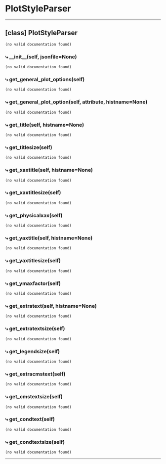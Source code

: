 # PlotStyleParser  
  
- - -
## [class] PlotStyleParser  
```text  
(no valid documentation found)  
```  
### &#10551; \_\_init\_\_(self, jsonfile=None)  
```text  
(no valid documentation found)  
```  
### &#10551; get\_general\_plot\_options(self)  
```text  
(no valid documentation found)  
```  
### &#10551; get\_general\_plot\_option(self, attribute, histname=None)  
```text  
(no valid documentation found)  
```  
### &#10551; get\_title(self, histname=None)  
```text  
(no valid documentation found)  
```  
### &#10551; get\_titlesize(self)  
```text  
(no valid documentation found)  
```  
### &#10551; get\_xaxtitle(self, histname=None)  
```text  
(no valid documentation found)  
```  
### &#10551; get\_xaxtitlesize(self)  
```text  
(no valid documentation found)  
```  
### &#10551; get\_physicalxax(self)  
```text  
(no valid documentation found)  
```  
### &#10551; get\_yaxtitle(self, histname=None)  
```text  
(no valid documentation found)  
```  
### &#10551; get\_yaxtitlesize(self)  
```text  
(no valid documentation found)  
```  
### &#10551; get\_ymaxfactor(self)  
```text  
(no valid documentation found)  
```  
### &#10551; get\_extratext(self, histname=None)  
```text  
(no valid documentation found)  
```  
### &#10551; get\_extratextsize(self)  
```text  
(no valid documentation found)  
```  
### &#10551; get\_legendsize(self)  
```text  
(no valid documentation found)  
```  
### &#10551; get\_extracmstext(self)  
```text  
(no valid documentation found)  
```  
### &#10551; get\_cmstextsize(self)  
```text  
(no valid documentation found)  
```  
### &#10551; get\_condtext(self)  
```text  
(no valid documentation found)  
```  
### &#10551; get\_condtextsize(self)  
```text  
(no valid documentation found)  
```  
- - -  
  
